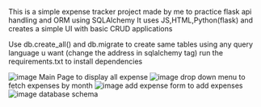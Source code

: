 This is a simple expense tracker project made by me to practice flask api handling and ORM using SQLAlchemy
It uses JS,HTML,Python(flask) and creates a simple UI with basic CRUD applications

Use db.create_all() and db.migrate to create same tables using any query language u want (change the address in sqlalchemy tag)
run the requirements.txt to install dependencies

![image](https://github.com/user-attachments/assets/07101c3a-e434-45ed-9273-79276a2222ca)
Main Page to display all expense
![image](https://github.com/user-attachments/assets/2e839411-a8ac-41fa-a8cd-9fc1332d65e2)
drop down menu to fetch expenses by month
![image](https://github.com/user-attachments/assets/8c6674e7-55f2-4ea9-9738-d510ab65d66f)
add expense form to add expenses
![image](https://github.com/user-attachments/assets/79447214-2948-4904-b268-0fb1b03b3854)
database schema



